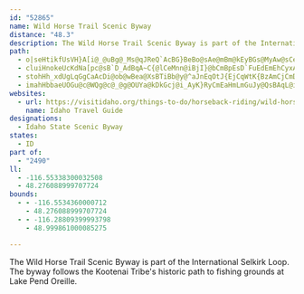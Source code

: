 ```yaml
---
id: "52865"
name: Wild Horse Trail Scenic Byway
distance: "48.3"
description: The Wild Horse Trail Scenic Byway is part of the International Selkirk Loop.  The byway follows the Kootenai Tribe's historic path to fishing grounds at Lake Pend Oreille.
path:
  - o|seHtikfUsVH}A[i@_@uBg@_Ms@qJReQ`AcBG}BeBo@sAe@mBm@kEyBGs@MyAw@sCeCcBu@yGcAkXaD_AU_SeIsCe@gCE}[DuHGcWFwl@Gsb@XyDj@}FzBcDfBmBv@gBTi[Gs`@a@ojBcAiUYiaA[qO_@gEs@_UyJgVsDsI{C_KeFsc@oRaMwG}RgOqGsG{MuQoB_CiAy@eBs@{IoB}By@eOsKuEyC_C{C_AwAy@yBo@uBwGmVmAmCqAmBsAyAsDmCcA_AsAgBcAqBu@iCqH}]mGeU}AyEsC{HwI{PgFuHwEgI_D_D}CsB_SgJe_@oOsBkAewAe_Aib@kXsCyAotEeoBwAu@apAa~@oDsBwUoJgl@uMcD[_Q@}DGgAKoAk@iAu@o@}@_AuA}CsG{@wA_EaEeAw@oA{AkKoJsCeDuEsIeEuJi@aAqHkKsTgYaJuKwImLkLcO}FeHqDaFiv@}aAeBaBcBqAoL{Hw`A}m@oN_K
  - cluiHnokeUcKdNa[pc@sB`D_AdBqA~C{@lCeMnn@iBjI}@bCmBpEsD`FuEdEmEhCyxA`l@}CpBcDrCy_@p`@cDbFwk@nbA_BfDgBlEyCbOwJpkBBlE`ArEnBfC~HxBdAdAlKpPvBzEbAdF^xFDnD[lEy@dFsBbFoNfZaJ|QaJ|RaJp[y@~Ay@~@_MfIkDhBaD|CuB~CsAnAoAx@}Ad@gLLgEbB}BxBe@|@I^KH
  - stohHh_xdUgLqGgCaAcDi@ob@wBea@XsBTiBb@y@^aJnEqOtJ{EjCqWtK{BzAmCjCmDrE[VeErC_Cn@oAR{HNwe@UsY\kHnCsE|EcA`BeBxDu\hy@}H~Qwl@`yAqAzB_ApAwCdD{@l@mG~BmRLaEEoGHe^?ie@q@cBFwKlDyIxEmG`CuBjAcAx@iAlAgKzM}DfCcBv@mCl@wFj@kLl@oABsCOsCy@gj@kTeP{GmCy@cEYgEx@y`@|M}l@~IuNrAmYtB_B^gA^uQhMuK`NcBlAyCvAFrDCx@Sr@Yl@s@j@wIfGwFfDiBj@sFnAwB~@qI~EeBzA}BrDsU|f@mGbLq\je@}@l@iAf@iG|AgCzEiAjEw@hBk@x@y@r@gqBl}@yPfGgsAhk@mDdBaEhDeB|B
  - imahHbbaeUOGu@c@WQg@c@_@g@OUYa@kDkGcj@i_AyK}RyCmEaHmLmGuJy@QsBAqL@iGd@MG{AH]AWEICSI_@[a@s@i@mAiE{LqAyDgAqDo@_Cm@}AUi@KYKQKOUYe@_@SMe@Sc@Ks@HSDo@\i@b@W^KNKXKVwAzE[~@a@l@ARINe@b@yNpJcB\eA@o@GcBy@oAmAeFyHcBuA{CeBqF}BwCaBiBaBo@}@o@sAGS
websites:
  - url: https://visitidaho.org/things-to-do/horseback-riding/wild-horse-trail-scenic-byway/
    name: Idaho Travel Guide
designations:
  - Idaho State Scenic Byway
states:
  - ID
part of:
  - "2490"
ll:
  - -116.55338300032508
  - 48.276088999707724
bounds:
  - - -116.5534360000712
    - 48.276088999707724
  - - -116.28809399993798
    - 48.999861000085275

---
```


The Wild Horse Trail Scenic Byway is part of the International Selkirk Loop.  The byway follows the Kootenai Tribe's historic path to fishing grounds at Lake Pend Oreille.
